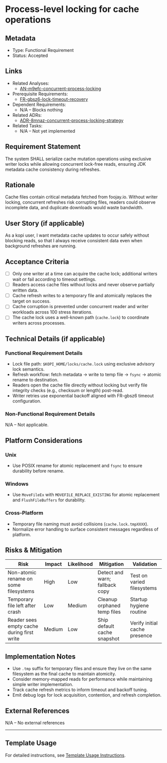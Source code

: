 # Process-level locking for cache operations

## Metadata

- Type: Functional Requirement
- Status: Accepted
  <!-- Proposed: Under discussion | Accepted: Approved for implementation | Implemented: Code complete | Verified: Tests passing | Deprecated: No longer applicable -->

## Links

- Related Analyses:
  - [AN-m9efc-concurrent-process-locking](../analysis/AN-m9efc-concurrent-process-locking.md)
- Prerequisite Requirements:
  - [FR-gbsz6-lock-timeout-recovery](../requirements/FR-gbsz6-lock-timeout-recovery.md)
- Dependent Requirements:
  - N/A – Blocks nothing
- Related ADRs:
  - [ADR-8mnaz-concurrent-process-locking-strategy](../adr/ADR-8mnaz-concurrent-process-locking-strategy.md)
- Related Tasks:
  - N/A – Not yet implemented

## Requirement Statement

The system SHALL serialize cache mutation operations using exclusive writer locks while allowing concurrent lock-free reads, ensuring JDK metadata cache consistency during refreshes.

## Rationale

Cache files contain critical metadata fetched from foojay.io. Without writer locking, concurrent refreshes risk corrupting files, readers could observe incomplete data, and duplicate downloads would waste bandwidth.

## User Story (if applicable)

As a kopi user, I want metadata cache updates to occur safely without blocking reads, so that I always receive consistent data even when background refreshes are running.

## Acceptance Criteria

- [ ] Only one writer at a time can acquire the cache lock; additional writers wait or fail according to timeout settings.
- [ ] Readers access cache files without locks and never observe partially written data.
- [ ] Cache refresh writes to a temporary file and atomically replaces the target on success.
- [ ] Cache corruption is prevented under concurrent reader and writer workloads across 100 stress iterations.
- [ ] The cache lock uses a well-known path (`cache.lock`) to coordinate writers across processes.

## Technical Details (if applicable)

### Functional Requirement Details

- Lock file path: `$KOPI_HOME/locks/cache.lock` using exclusive advisory lock semantics.
- Refresh workflow: fetch metadata → write to temp file → `fsync` → atomic rename to destination.
- Readers open the cache file directly without locking but verify file integrity checks (e.g., checksum or length) post-read.
- Writer retries use exponential backoff aligned with FR-gbsz6 timeout configuration.

### Non-Functional Requirement Details

N/A – Not applicable.

## Platform Considerations

### Unix

- Use POSIX rename for atomic replacement and `fsync` to ensure durability before rename.

### Windows

- Use `MoveFileEx` with `MOVEFILE_REPLACE_EXISTING` for atomic replacement and `FlushFileBuffers` for durability.

### Cross-Platform

- Temporary file naming must avoid collisions (`cache.lock.tmpXXXX`).
- Normalize error handling to surface consistent messages regardless of platform.

## Risks & Mitigation

| Risk                                       | Impact | Likelihood | Mitigation                     | Validation                    |
| ------------------------------------------ | ------ | ---------- | ------------------------------ | ----------------------------- |
| Non-atomic rename on some filesystems      | High   | Low        | Detect and warn; fallback copy | Test on varied filesystems    |
| Temporary file left after crash            | Low    | Medium     | Cleanup orphaned temp files    | Startup hygiene routine       |
| Reader sees empty cache during first write | Medium | Low        | Ship default cache snapshot    | Verify initial cache presence |

## Implementation Notes

- Use `.tmp` suffix for temporary files and ensure they live on the same filesystem as the final cache to maintain atomicity.
- Consider memory-mapped reads for performance while maintaining simple writer implementation.
- Track cache refresh metrics to inform timeout and backoff tuning.
- Emit debug logs for lock acquisition, contention, and refresh completion.

## External References

N/A – No external references

---

## Template Usage

For detailed instructions, see [Template Usage Instructions](../templates/README.md#individual-requirement-template-requirementsmd).
